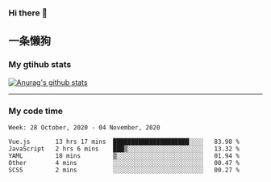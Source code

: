 ### Hi there 👋

## 一条懒狗
<!--
**kiss-me-quickly/kiss-me-quickly** is a ✨ _special_ ✨ repository because its `README.md` (this file) appears on your GitHub profile.

Here are some ideas to get you started:

- 🔭 I’m currently working on ...
- 🌱 I’m currently learning ...
- 👯 I’m looking to collaborate on ...
- 🤔 I’m looking for help with ...
- 💬 Ask me about ...
- 📫 How to reach me: ...
- 😄 Pronouns: ...
- ⚡ Fun fact: ...
-->


### My gtihub stats

[![Anurag's github stats](https://github-readme-stats.vercel.app/api?username=kiss-me-quickly)](https://github.com/anuraghazra/github-readme-stats)

***

### My code time

<!--START_SECTION:waka-->
```text
Week: 28 October, 2020 - 04 November, 2020

Vue.js       13 hrs 17 mins  █████████████████████░░░░   83.98 % 
JavaScript   2 hrs 6 mins    ███▒░░░░░░░░░░░░░░░░░░░░░   13.32 % 
YAML         18 mins         ▒░░░░░░░░░░░░░░░░░░░░░░░░   01.94 % 
Other        4 mins          ░░░░░░░░░░░░░░░░░░░░░░░░░   00.47 % 
SCSS         2 mins          ░░░░░░░░░░░░░░░░░░░░░░░░░   00.27 % 
```
<!--END_SECTION:waka-->
